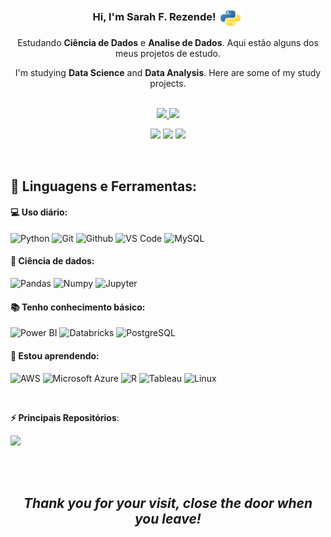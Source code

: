 <div align="center">

### Hi, I'm Sarah F. Rezende! <img align="center" alt="Rafa-Python" height="30" width="40" src="https://raw.githubusercontent.com/devicons/devicon/master/icons/python/python-original.svg">

Estudando **Ciência de Dados** e **Analise de Dados**. Aqui estão alguns dos meus projetos de estudo.

I'm studying **Data Science** and **Data Analysis**. Here are some of my study projects.

<br>


<a href="https://github.com/sarahfeanor">
  <img height="140em" src="https://github-readme-stats.vercel.app/api?username=sarahfeanor&show_icons=true&theme=dracula&include_commits=true"/>
</a> <a href="https://github.com/sarahfeanor">
  <img height="140em" src="https://github-readme-stats.vercel.app/api/top-langs/?username=sarahfeanor&layout=compact&langs_count=8&theme=dracula"/>
</a>


</div>

<div align="center">


</div> 

 
<div align="center">
 

</div>
  
  
<div align="center">
  
  <a href="https://instagram.com/sarahfrezende" target="_blank"><img src="https://img.shields.io/badge/-Instagram-%23E4405F?style=for-the-badge&logo=instagram&logoColor=white" target="_blank"></a>
  <a href = "mailto:sarahfrezende@gmail.com"><img src="https://img.shields.io/badge/-Gmail-%23333?style=for-the-badge&logo=gmail&logoColor=white" target="_blank"></a>
  <a href="https://www.linkedin.com/in/sarah-rezende-24938818b/" target="_blank"><img src="https://img.shields.io/badge/-LinkedIn-%230077B5?style=for-the-badge&logo=linkedin&logoColor=white" target="_blank"></a> 
   
    
  
</div>

<br>

 ## 🚀 **Linguagens e Ferramentas:**

 #### 💻 Uso diário:
 ![Python](https://img.shields.io/badge/-Python-black?style=flat-square&logo=Python)
 ![Git](https://img.shields.io/badge/-Git-black?style=flat-square&logo=Git)
 ![Github](https://img.shields.io/badge/-Github-black?style=flat-squareflat-square&logo=Github)
 ![VS Code](https://img.shields.io/badge/-VS%20Code-black?style=flat-squareflat-square&logo=visual-studio-code)
 ![MySQL](https://img.shields.io/badge/MySQL-00000F?style=flat-squareflat-square&logo=mysql&logoColor=white)
 
 #### 🎲 Ciência de dados:
 ![Pandas](https://img.shields.io/badge/-Pandas-black?style=flat-squareflat-square&logo=Pandas)
 ![Numpy](https://img.shields.io/badge/-Numpy-black?style=flat-squareflat-square&logo=Numpy)
 ![Jupyter](https://img.shields.io/badge/-Jupyter-black?style=flat-squareflat-square&logo=Jupyter)
 
 
 #### 📚 Tenho conhecimento básico:
 
 ![Power BI](https://img.shields.io/badge/-Power%20BI-black?style=flat-square&logo=Power-BI)
 ![Databricks](https://img.shields.io/badge/-Databricks-black?style=flat-square&logo=Databricks)
 ![PostgreSQL](https://img.shields.io/badge/-PostgreSQL-black?style=flat-square&logo=PostgreSQL)

 
 #### 🌱 Estou aprendendo:
 
 ![AWS](https://img.shields.io/badge/-AWS-black?style=flat-square&logo=Amazon-AWS)
 ![Microsoft Azure](https://img.shields.io/badge/-Azure-black?style=flat-square&logo=Microsoft-Azure)
 ![R](https://img.shields.io/badge/-R-black?style=flat-square&logo=R)
 ![Tableau](https://img.shields.io/badge/-Tableau-black?style=flat-square&logo=Tableau)
 ![Linux](https://img.shields.io/badge/-Linux-black?style=flat-square&logo=Linux) 

</br>

<b> ⚡ Principais Repositórios</b>:

<a href="https://github.com/SarahFeanor/Projects_PowerBI">
  <img height="120em" src="https://github-readme-stats.vercel.app/api/pin/?username=SarahFeanor&repo=Projects_PowerBI&theme=dracula" />
</a>

<br> </br> <div align="center">
## *Thank you for your visit, close the door when you leave!*

</div>
